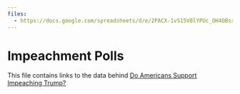 ```yaml
---
files:
  - https://docs.google.com/spreadsheets/d/e/2PACX-1vS15V8lYPUc_OH4OBss6d8NPGRnCH1lAlBBY4FYWcK6cm6iVM8dXE_4KMFOUybRe-cVvDg7ap46FPig/pub?gid=39569490&single=true&output=csv&/impeachment-polls.csv
---
```


# Impeachment Polls

This file contains links to the data behind [Do Americans Support Impeaching Trump?](https://fivethirtyeight.com/features/do-americans-support-impeaching-president-trump/)

